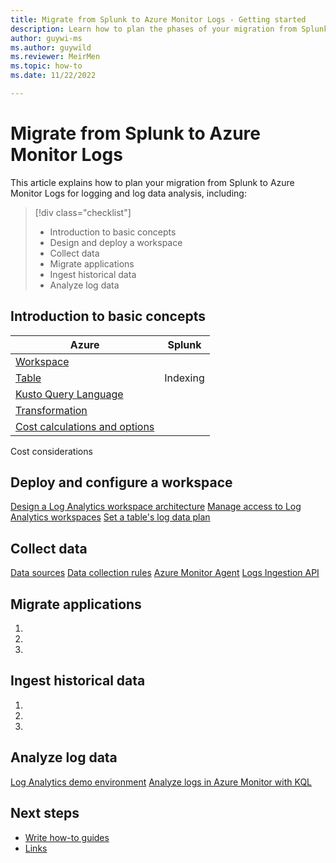 ```yaml
---
title: Migrate from Splunk to Azure Monitor Logs - Getting started
description: Learn how to plan the phases of your migration from Splunk to Azure Monitor Logs and get started importing, collection, and analyzing log data. 
author: guywi-ms
ms.author: guywild
ms.reviewer: MeirMen
ms.topic: how-to 
ms.date: 11/22/2022

---
```


# Migrate from Splunk to Azure Monitor Logs

This article explains how to plan your migration from Splunk to Azure Monitor Logs for logging and log data analysis, including:  

> [!div class="checklist"]
> * Introduction to basic concepts 
> * Design and deploy a workspace
> * Collect data
> * Migrate applications
> * Ingest historical data
> * Analyze log data

## Introduction to basic concepts

|Azure |Splunk|
|---|---|
|[Workspace](../logs/log-analytics-workspace-overview.md)||
|[Table](../logs/manage-logs-tables.md)|Indexing|
|[Kusto Query Language](https://learn.microsoft.com/en-us/azure/data-explorer/kusto/query/splunk-cheat-sheet)||
|[Transformation](../essentials/data-collection-transformations.md)
|[Cost calculations and options](../logs/cost-logs.md)||

Cost considerations
## Deploy and configure a workspace

[Design a Log Analytics workspace architecture](https://learn.microsoft.com/en-us/azure/azure-monitor/logs/workspace-design)
[Manage access to Log Analytics workspaces](https://learn.microsoft.com/en-us/azure/azure-monitor/logs/manage-access)
[Set a table's log data plan](../logs/basic-logs-configure.md)

## Collect data

[Data sources](https://learn.microsoft.com/en-us/azure/azure-monitor/data-sources)
[Data collection rules]()
[Azure Monitor Agent]()
[Logs Ingestion API]()

## Migrate applications

<!-- Introduction paragraph -->
1. <!-- Step 1 -->
1. <!-- Step 2 -->
1. <!-- Step n -->

## Ingest historical data

<!-- Introduction paragraph -->
1. <!-- Step 1 -->
1. <!-- Step 2 -->
1. <!-- Step n -->

<!-- 5. Next steps
Required. Provide at least one next step and no more than three. Include some 
context so the customer can determine why they would click the link.
-->

## Analyze log data

[Log Analytics demo environment](https://portal.azure.com/#view/Microsoft_OperationsManagementSuite_Workspace/LogsDemo.ReactView)
[Analyze logs in Azure Monitor with KQL](/training/modules/analyze-logs-with-kql/)

## Next steps
<!-- Add a context sentence for the following links -->
- [Write how-to guides](contribute-how-to-write-howto.md)
- [Links](links-how-to.md)

